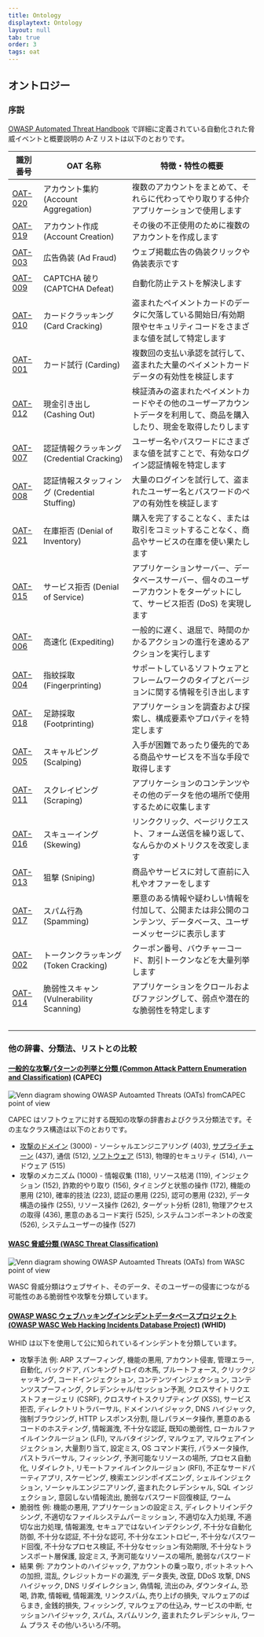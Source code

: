 ```yaml
---
title: Ontology
displaytext: Ontology
layout: null
tab: true
order: 3
tags: oat
---
```


## オントロジー

### 序説

[OWASP Automated Threat Handbook](https://github.com/OWASP/www-project-automated-threats-to-web-applications/tree/master/assets/files/EN) で詳細に定義されている自動化された脅威イベントと概要説明の A-Z リストは以下のとおりです。

識別番号 | OAT 名称 | 特徴・特性の概要
---------|----------|-----------------------------------
[OAT-020](assets/oats/JA/OAT-020_Account_Aggregation.md) | アカウント集約 (Account Aggregation) | 複数のアカウントをまとめて、それらに代わってやり取りする仲介アプリケーションで使用します
[OAT-019](assets/oats/JA/OAT-019_Account_Creation.md) | アカウント作成 (Account Creation) | その後の不正使用のために複数のアカウントを作成します
[OAT-003](assets/oats/JA/OAT-003_Ad_Fraud.md) | 広告偽装 (Ad Fraud) | ウェブ掲載広告の偽装クリックや偽装表示です
[OAT-009](assets/oats/JA/OAT-009_CAPTCHA_Defeat.md) | CAPTCHA 破り (CAPTCHA Defeat) | 自動化防止テストを解決します
[OAT-010](assets/oats/JA/OAT-010_Card_Cracking.md) | カードクラッキング (Card Cracking) | 盗まれたペイメントカードのデータに欠落している開始日/有効期限やセキュリティコードをさまざまな値を試して特定します
[OAT-001](assets/oats/JA/OAT-001_Carding.md) | カード試行 (Carding) | 複数回の支払い承認を試行して、盗まれた大量のペイメントカードデータの有効性を検証します
[OAT-012](assets/oats/JA/OAT-012_Cashing_Out.md) | 現金引き出し (Cashing Out) | 検証済みの盗まれたペイメントカードやその他のユーザーアカウントデータを利用して、商品を購入したり、現金を取得したりします
[OAT-007](assets/oats/JA/OAT-007_Credential_Cracking.md) | 認証情報クラッキング (Credential Cracking) | ユーザー名やパスワードにさまざまな値を試すことで、有効なログイン認証情報を特定します
[OAT-008](assets/oats/JA/OAT-008_Credential_Stuffing.md) | 認証情報スタッフィング (Credential Stuffing) | 大量のログインを試行して、盗まれたユーザー名とパスワードのペアの有効性を検証します
[OAT-021](assets/oats/JA/OAT-021_Denial_of_Inventory.md) | 在庫拒否 (Denial of Inventory) | 購入を完了することなく、または取引をコミットすることなく、商品やサービスの在庫を使い果たします
[OAT-015](assets/oats/JA/OAT-015_Denial_of_Service.md) | サービス拒否 (Denial of Service) | アプリケーションサーバー、データベースサーバー、個々のユーザーアカウントをターゲットにして、サービス拒否 (DoS) を実現します
[OAT-006](assets/oats/JA/OAT-006_Expediting.md) | 高速化 (Expediting) | 一般的に遅く、退屈で、時間のかかるアクションの進行を速めるアクションを実行します
[OAT-004](assets/oats/JA/OAT-004_Fingerprinting.md) | 指紋採取 (Fingerprinting) | サポートしているソフトウェアとフレームワークのタイプとバージョンに関する情報を引き出します
[OAT-018](assets/oats/JA/OAT-018_Footprinting.md) | 足跡採取 (Footprinting) | アプリケーションを調査および探索し、構成要素やプロパティを特定します
[OAT-005](assets/oats/JA/OAT-005_Scalping.md) | スキャルピング (Scalping) | 入手が困難であったり優先的である商品やサービスを不当な手段で取得します
[OAT-011](assets/oats/JA/OAT-011_Scraping.md) | スクレイピング (Scraping) | アプリケーションのコンテンツやその他のデータを他の場所で使用するために収集します
[OAT-016](assets/oats/JA/OAT-016_Skewing.md) | スキューイング (Skewing) | リンククリック、ページリクエスト、フォーム送信を繰り返して、なんらかのメトリクスを改変します
[OAT-013](assets/oats/JA/OAT-013_Sniping.md) | 狙撃 (Sniping) | 商品やサービスに対して直前に入札やオファーをします
[OAT-017](assets/oats/JA/OAT-017_Spamming.md) | スパム行為 (Spamming) | 悪意のある情報や疑わしい情報を付加して、公開または非公開のコンテンツ、データベース、ユーザーメッセージに表示します
[OAT-002](assets/oats/JA/OAT-002_Token_Cracking.md) | トークンクラッキング (Token Cracking) | クーポン番号、バウチャーコード、割引トークンなどを大量列挙します
[OAT-014](assets/oats/JA/OAT-014_Vulnerability_Scanning.md) | 脆弱性スキャン (Vulnerability Scanning) | アプリケーションをクロールおよびファジングして、弱点や潜在的な脆弱性を特定します
&nbsp;&nbsp;&nbsp;&nbsp;&nbsp;&nbsp;&nbsp; | &nbsp; | &nbsp;

### 他の辞書、分類法、リストとの比較

#### [一般的な攻撃パターンの列挙と分類 (Common Attack Pattern Enumeration and Classification)](https://capec.mitre.org/) (CAPEC)

![Venn diagram showing OWASP Autoamted Threats (OATs) fromCAPEC point of view](assets/images/Ontology-chart-capec-wiki.png)

CAPEC はソフトウェアに対する既知の攻撃の辞書およびクラス分類法です。その主なクラス構造は以下のとおりです。

* [攻撃のドメイン](https://capec.mitre.org/data/definitions/3000.html) (3000) - ソーシャルエンジニアリング (403), [サプライチェーン](https://capec.mitre.org/data/definitions/437.html) (437), 通信 (512), [ソフトウェア](https://capec.mitre.org/data/definitions/513.html) (513), 物理的セキュリティ (514), ハードウェア (515)
* 攻撃のメカニズム (1000) - 情報収集 (118), リソース枯渇 (119), インジェクション (152), 詐欺的やり取り (156), タイミングと状態の操作 (172), 機能の悪用 (210), 確率的技法 (223), 認証の悪用 (225), 認可の悪用 (232), データ構造の操作 (255), リソース操作 (262), ターゲット分析 (281), 物理アクセスの取得 (436), 悪意のあるコード実行 (525), システムコンポーネントの改変 (526), システムユーザーの操作 (527)

#### [WASC 脅威分類 (WASC Threat Classification)](http://projects.webappsec.org/w/page/13246978/Threat%20Classification)

![Venn diagram showing OWASP Autoamted Threats (OATs) from WASC point of view](assets/images/Ontology-chart-wasc-wiki.png)

WASC 脅威分類はウェブサイト、そのデータ、そのユーザーの侵害につながる可能性のある脆弱性や攻撃を分類しています。

#### [OWASP WASC ウェブハッキングインシデントデータベースプロジェクト (OWASP WASC Web Hacking Incidents Database Project)](https://wiki.owasp.org/index.php/OWASP_WASC_Web_Hacking_Incidents_Database_Project) (WHID)

WHID は以下を使用して公に知られているインシデントを分類しています。

* 攻撃手法 例: ARP スプーフィング, 機能の悪用, アカウント侵害, 管理エラー, 自動化, バックドア, バンキングトロイの木馬, ブルートフォース, クリックジャッキング, コードインジェクション, コンテンツインジェクション, コンテンツスプーフィング, クレデンシャル/セッション予測, クロスサイトリクエストフォージェリ (CSRF), クロスサイトスクリプティング (XSS), サービス拒否, ディレクトリトラバーサル, ドメインハイジャック, DNS ハイジャック, 強制ブラウジング, HTTP レスポンス分割, 隠しパラメータ操作, 悪意のあるコードのホスティング, 情報漏洩, 不十分な認証, 既知の脆弱性, ローカルファイルインクルージョン (LFI), マルバタイジング, マルウェア, マルウェアインジェクション, 大量割り当て, 設定ミス, OS コマンド実行, パラメータ操作, パストラバーサル, フィッシング, 予測可能なリソースの場所, プロセス自動化, リダイレクト, リモートファイルインクルージョン (RFI), 不正なサードパーティアプリ, スケーピング, 検索エンジンポイズニング, シェルインジェクション, ソーシャルエンジニアリング, 盗まれたクレデンシャル, SQL インジェクション, 意図しない情報流出, 脆弱なパスワード回復検証, ワーム
* 脆弱性 例: 機能の悪用, アプリケーションの設定ミス, ディレクトリインデクシング, 不適切なファイルシステムパーミッション, 不適切な入力処理, 不適切な出力処理, 情報漏洩, セキュアではないインデクシング, 不十分な自動化防御, 不十分な認証, 不十分な認可, 不十分なエントロピー, 不十分なパスワード回復, 不十分なプロセス検証, 不十分なセッション有効期限, 不十分なトランスポート層保護, 設定ミス, 予測可能なリソースの場所, 脆弱なパスワード
* 結果 例: アカウントのハイジャック, アカウントの乗っ取り, ボットネットへの加担, 混乱, クレジットカードの漏洩, データ喪失, 改竄, DDoS 攻撃, DNS ハイジャック, DNS リダイレクション, 偽情報, 流出のみ, ダウンタイム, 恐喝, 詐欺, 情報戦, 情報漏洩, リンクスパム, 売り上げの損失, マルウェアのばらまき, 金銭的損失, フィッシング, マルウェアの仕込み, サービスの中断, セッションハイジャック, スパム, スパムリンク, 盗まれたクレデンシャル, ワーム
プラス その他/いろいろ/不明。
